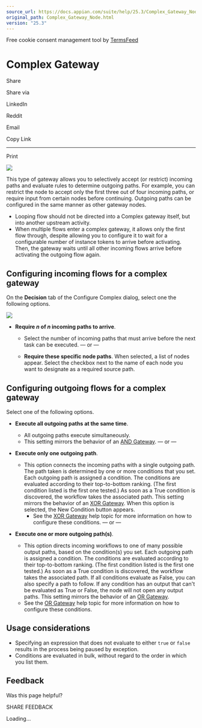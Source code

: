 ```yaml
---
source_url: https://docs.appian.com/suite/help/25.3/Complex_Gateway_Node.html
original_path: Complex_Gateway_Node.html
version: "25.3"
---
```


Free cookie consent management tool by [TermsFeed](https://www.termsfeed.com/)

# Complex Gateway

Share

Share via

LinkedIn

Reddit

Email

Copy Link

* * *

Print

![](images/Smart_Service_Icons/Complex_Gateway.png)

This type of gateway allows you to selectively accept (or restrict) incoming paths and evaluate rules to determine outgoing paths. For example, you can restrict the node to accept only the first three out of four incoming paths, or require input from certain nodes before continuing. Outgoing paths can be configured in the same manner as other gateway nodes.

-   Looping flow should not be directed into a Complex gateway itself, but into another upstream activity.
-   When multiple flows enter a complex gateway, it allows only the first flow through, despite allowing you to configure it to wait for a configurable number of instance tokens to arrive before activating. Then, the gateway waits until all other incoming flows arrive before activating the outgoing flow again.

## Configuring incoming flows for a complex gateway

On the **Decision** tab of the Configure Complex dialog, select one the following options.

![](images/Complex_gateway_input_options.png )

-   **Require _n_ of _n_ incoming paths to arrive**.
    -   Select the number of incoming paths that must arrive before the next task can be executed. — or —

    -   **Require these specific node paths**. When selected, a list of nodes appear. Select the checkbox next to the name of each node you want to designate as a required source path.

## Configuring outgoing flows for a complex gateway

Select one of the following options.

-   **Execute all outgoing paths at the same time**.
    -   All outgoing paths execute simultaneously.
    -   This setting mirrors the behavior of an [AND Gateway](AND_Node.html).
        — or —

-   **Execute only one outgoing path**.
    -   This option connects the incoming paths with a single outgoing path. The path taken is determined by one or more conditions that you set. Each outgoing path is assigned a condition. The conditions are evaluated according to their top-to-bottom ranking. (The first condition listed is the first one tested.) As soon as a True condition is discovered, the workflow takes the associated path. This setting mirrors the behavior of an [XOR Gateway](XOR_Node.html). When this option is selected, the New Condition button appears.
        -   See the [XOR Gateway](XOR_Node.html) help topic for more information on how to configure these conditions.
            — or —

-   **Execute one or more outgoing path(s)**.
    -   This option directs incoming workflows to one of many possible output paths, based on the condition(s) you set. Each outgoing path is assigned a condition. The conditions are evaluated according to their top-to-bottom ranking. (The first condition listed is the first one tested.) As soon as a True condition is discovered, the workflow takes the associated path. If all conditions evaluate as False, you can also specify a path to follow. If any condition has an output that can't be evaluated as True or False, the node will not open any output paths. This setting mirrors the behavior of an [OR Gateway](OR_Gateway.html).
    -   See the [OR Gateway](OR_Gateway.html) help topic for more information on how to configure these conditions.

## Usage considerations

-   Specifying an expression that does not evaluate to either `true` or `false` results in the process being paused by exception.
-   Conditions are evaluated in bulk, without regard to the order in which you list them.

## Feedback

Was this page helpful?

SHARE FEEDBACK

Loading...